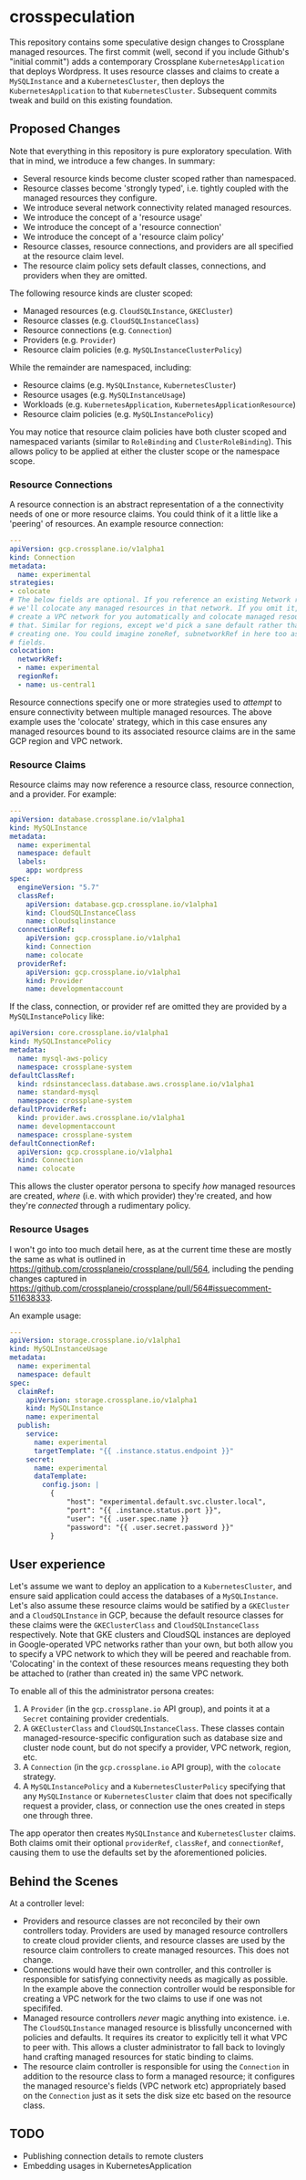 # crosspeculation

This repository contains some speculative design changes to Crossplane managed
resources. The first commit (well, second if you include Github's "initial
commit") adds a contemporary Crossplane `KubernetesApplication` that deploys
Wordpress. It uses resource classes and claims to create a `MySQLInstance` and a
`KubernetesCluster`, then deploys the `KubernetesApplication` to that
`KubernetesCluster`. Subsequent commits tweak and build on this existing
foundation.

## Proposed Changes

Note that everything in this repository is pure exploratory speculation. With
that in mind, we introduce a few changes. In summary:

* Several resource kinds become cluster scoped rather than namespaced.
* Resource classes become 'strongly typed', i.e. tightly coupled with the
  managed resources they configure.
* We introduce several network connectivity related managed resources.
* We introduce the concept of a 'resource usage'
* We introduce the concept of a 'resource connection'
* We introduce the concept of a 'resource claim policy'
* Resource classes, resource connections, and providers are all specified at the
  resource claim level.
* The resource claim policy sets default classes, connections, and providers
  when they are omitted.

The following resource kinds are cluster scoped:

* Managed resources (e.g. `CloudSQLInstance`, `GKECluster`)
* Resource classes (e.g. `CloudSQLInstanceClass`)
* Resource connections (e.g. `Connection`)
* Providers (e.g. `Provider`)
* Resource claim policies (e.g. `MySQLInstanceClusterPolicy`)

While the remainder are namespaced, including:

* Resource claims (e.g. `MySQLInstance`, `KubernetesCluster`)
* Resource usages (e.g. `MySQLInstanceUsage`)
* Workloads (e.g. `KubernetesApplication`, `KubernetesApplicationResource`)
* Resource claim policies (e.g. `MySQLInstancePolicy`)

You may notice that resource claim policies have both cluster scoped and
namespaced variants (similar to `RoleBinding` and `ClusterRoleBinding`). This
allows policy to be applied at either the cluster scope or the namespace scope.

### Resource Connections

A resource connection is an abstract representation of a the connectivity needs
of one or more resource claims. You could think of it a little like a 'peering'
of resources. An example resource connection:

```yaml
---
apiVersion: gcp.crossplane.io/v1alpha1
kind: Connection
metadata:
  name: experimental
strategies:
- colocate
# The below fields are optional. If you reference an existing Network resource
# we'll colocate any managed resources in that network. If you omit it, we'll
# create a VPC network for you automatically and colocate managed resources in
# that. Similar for regions, except we'd pick a sane default rather than
# creating one. You could imagine zoneRef, subnetworkRef in here too as optional
# fields.
colocation:
  networkRef:
  - name: experimental
  regionRef:
  - name: us-central1
```

Resource connections specify one or more strategies used to _attempt_ to ensure
connectivity between multiple managed resources. The above example uses the
'colocate' strategy, which in this case ensures any managed resources bound to
its associated resource claims are in the same GCP region and VPC network.

### Resource Claims

Resource claims may now reference a resource class, resource connection, and a
provider. For example:

```yaml
---
apiVersion: database.crossplane.io/v1alpha1
kind: MySQLInstance
metadata:
  name: experimental
  namespace: default
  labels:
    app: wordpress
spec:
  engineVersion: "5.7"
  classRef:
    apiVersion: database.gcp.crossplane.io/v1alpha1
    kind: CloudSQLInstanceClass
    name: cloudsqlinstance
  connectionRef:
    apiVersion: gcp.crossplane.io/v1alpha1
    kind: Connection
    name: colocate
  providerRef:
    apiVersion: gcp.crossplane.io/v1alpha1
    kind: Provider
    name: developmentaccount
```

If the class, connection, or provider ref are omitted they are provided by a
`MySQLInstancePolicy` like:

```yaml
apiVersion: core.crossplane.io/v1alpha1
kind: MySQLInstancePolicy
metadata:
  name: mysql-aws-policy
  namespace: crossplane-system
defaultClassRef:
  kind: rdsinstanceclass.database.aws.crossplane.io/v1alpha1
  name: standard-mysql
  namespace: crossplane-system
defaultProviderRef:
  kind: provider.aws.crossplane.io/v1alpha1
  name: developmentaccount
  namespace: crossplane-system
defaultConnectionRef:
  apiVersion: gcp.crossplane.io/v1alpha1
  kind: Connection
  name: colocate
```

This allows the cluster operator persona to specify _how_ managed resources are
created, _where_ (i.e. with which provider) they're created, and how they're
_connected_ through a rudimentary policy.


### Resource Usages

I won't go into too much detail here, as at the current time these are mostly
the same as what is outlined in https://github.com/crossplaneio/crossplane/pull/564,
including the pending changes captured in https://github.com/crossplaneio/crossplane/pull/564#issuecomment-511638333. 

An example usage:

```yaml
---
apiVersion: storage.crossplane.io/v1alpha1
kind: MySQLInstanceUsage
metadata:
  name: experimental
  namespace: default
spec:
  claimRef:
    apiVersion: storage.crossplane.io/v1alpha1
    kind: MySQLInstance
    name: experimental
  publish:
    service:
      name: experimental
      targetTemplate: "{{ .instance.status.endpoint }}"
    secret:
      name: experimental
      dataTemplate:
        config.json: |
          {
              "host": "experimental.default.svc.cluster.local",
              "port": "{{ .instance.status.port }}",
              "user": "{{ .user.spec.name }}
              "password": "{{ .user.secret.password }}"
          }
```

## User experience

Let's assume we want to deploy an application to a `KubernetesCluster`, and
ensure said application could access the databases of a `MySQLInstance`. Let's
also assume these resource claims would be satified by a `GKECluster` and a
`CloudSQLInstance` in GCP, because the default resource classes for these claims
were the `GKEClusterClass` and `CloudSQLInstanceClass` respectively. Note that
GKE clusters and CloudSQL instances are deployed in Google-operated VPC networks
rather than your own, but both allow you to specify a VPC network to which they
will be peered and reachable from. 'Colocating' in the context of these
resources means requesting they both be attached to (rather than created in) the
same VPC network.

To enable all of this the administrator persona creates:

1. A `Provider` (in the `gcp.crossplane.io` API group), and points it at a
   `Secret` containing provider credentials.
1. A `GKEClusterClass` and `CloudSQLInstanceClass`. These classes contain
   managed-resource-specific configuration such as database size and cluster
   node count, but do not specify a provider, VPC network, region, etc.
1. A `Connection` (in the `gcp.crossplane.io` API group), with the `colocate`
   strategy.
1. A `MySQLInstancePolicy` and a `KubernetesClusterPolicy` specifying that any
   `MySQLInstance` or `KubernetesCluster` claim that does not specifically
   request a provider, class, or connection use the ones created in steps one
   through three.

The app operator then creates `MySQLInstance` and `KubernetesCluster` claims.
Both claims omit their optional `providerRef`, `classRef`, and `connectionRef`,
causing them to use the defaults set by the aforementioned policies.

## Behind the Scenes

At a controller level:

* Providers and resource classes are not reconciled by their own controllers
  today. Providers are used by managed resource controllers to create cloud
  provider clients, and resource classes are used by the resource claim
  controllers to create managed resources. This does not change.
* Connections would have their own controller, and this controller is
  responsible for satisfying connectivity needs as magically as possible. In the
  example above the connection controller would be responsible for creating a
  VPC network for the two claims to use if one was not specififed.
* Managed resource controllers _never_ magic anything into existence. i.e. The
  `CloudSQLInstance` managed resource is blissfully unconcerned with policies
  and defaults. It requires its creator to explicitly tell it what VPC to peer
  with. This allows a cluster administrator to fall back to lovingly hand
  crafting managed resources for static binding to claims.
* The resource claim controller is responsible for using the `Connection` in
  addition to the resource class to form a managed resource; it configures the
  managed resource's fields (VPC network etc) appropriately based on the
  `Connection` just as it sets the disk size etc based on the resource class.

## TODO

* Publishing connection details to remote clusters
* Embedding usages in KubernetesApplication
